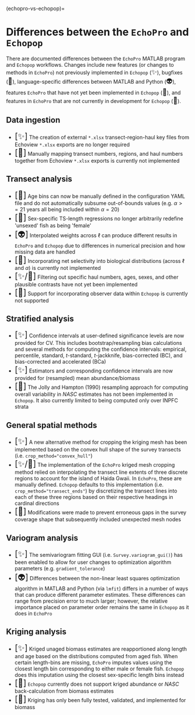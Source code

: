 (echopro-vs-echopop)=
# Differences between the `EchoPro` and `Echopop`

There are documented differences between the `EchoPro` MATLAB program and `Echopop` workflows. Changes include new features (or changes to methods in `EchoPro`) not previously implemented in `Echopop` (<span style="font-size:5mm;">✨</span>), bugfixes (<span style="font-size:5mm;">🐛</span>), language-specific differences between MATLAB and Python (<span style="font-size:5mm;">👽</span>), features `EchoPro` that have not yet been implemented in `Echopop` (<span style="font-size:5mm;">🧩</span>), and features in `EchoPro` that are not currently in development for `Echopop` (<span style="font-size:5mm;">📕</span>).

## Data ingestion
- <span style="font-size:6mm;">[✨]</span> The creation of external `*.xlsx` transect-region-haul key files from Echoview `*.xlsx` exports are no longer required
- <span style="font-size:6mm;">[🧩]</span> Manually mapping transect numbers, regions, and haul numbers together from Echoview `*.xlsx` exports is currently not implemented

## Transect analysis
- <span style="font-size:6mm;">[🐛]</span> Age bins can now be manually defined in the configuration YAML file and do not automatically subsume out-of-bounds values (e.g. $\alpha >= 21$ years all being included within $\alpha = 20$)
- <span style="font-size:6mm;">[🐛]</span> Sex-specific TS-length regressions no longer arbitrarily redefine 'unsexed' fish as being 'female'
- <span style="font-size:6mm;">[👽]</span> Interpolated weights across $\ell$ can produce different results in `EchoPro` and `Echopop` due to differences in numerical precision and how missing data are handled
- <span style="font-size:6mm;">[🧩]</span> Incorporating net selectivity into biological distributions (across $\ell$ and $\alpha$) is currently not implemented
- <span style="font-size:6mm;">[✨/🧩]</span> Filtering out specific haul numbers, ages, sexes, and other plausible contrasts have not yet been implemented
- <span style="font-size:6mm;">[📕]</span> Support for incorporating observer data within `Echopop` is currently not supported

## Stratified analysis
- <span style="font-size:6mm;">[✨]</span> Confidence intervals at user-defined significance levels are now provided for CV. This includes bootstrap/resampling bias calculations and several methods for computing the confidence intervals: empirical, percentile, standard, $t$-standard, $t$-jackknife, bias-corrected (BC), and bias-corrected and accelerated (BCa)
- <span style="font-size:6mm;">[✨]</span> Estimators and corresponding confidence intervals are now provided for (resampled) mean abundance/biomass
- <span style="font-size:6mm;">[🧩]</span> The Jolly and Hampton (1990) resampling approach for computing overall variability in $\textit{NASC}$ estimates has not been implemented in `Echopop`. It also currently limited to being computed only over INPFC strata

## General spatial methods
- <span style="font-size:6mm;">[✨]</span> A new alternative method for cropping the kriging mesh has been implemented based on the convex hull shape of the survey transects  (i.e. `crop_method="convex_hull"`)
- <span style="font-size:6mm;">[✨/🐛]</span> The implementation of the `EchoPro` kriged mesh cropping method relied on interpolating the transect line extents of three discrete regions to account for the island of Haida Gwaii. In `EchoPro`, these are manually defined. `Echopop` defaults to this implementation (i.e. `crop_method="transect_ends"`) by discretizing the transect lines into each of these three regions based on their respective headings in cardinal directions 
- <span style="font-size:6mm;">[🐛]</span> Modifications were made to prevent erroneous gaps in the survey coverage shape that subsequently included unexpected mesh nodes


## Variogram analysis
- <span style="font-size:6mm;">[✨]</span> The semivariogram fitting GUI (i.e. `Survey.variogram_gui()`) has been enabled to allow for user changes to optimization algorithm parameters (e.g. `gradient_tolerance`)
- <span style="font-size:6mm;">[👽]</span> Differences between the non-linear least squares optimization algorithm in MATLAB and Python (via `lmfit`) differs in a number of ways that can produce different parameter estimates. These differences can range from precision error to much larger; however, the relative importance placed on parameter order remains the same in `Echopop` as it does in `EchoPro`
  
## Kriging analysis
- <span style="font-size:6mm;">[✨]</span> Kriged unaged biomass estimates are reapportioned along length and age based on the distributions computed from aged fish. When certain length-bins are missing, `EchoPro` imputes values using the closest length bin corresponding to either male or female fish. `Echopop` does this imputation using the closest sex-specific length bins instead
- <span style="font-size:6mm;">[🧩]</span> `Echopop` currently does not support kriged abundance or $\textit{NASC}$ back-calculation from biomass estimates
- <span style="font-size:6mm;">[🧩]</span> Kriging has only been fully tested, validated, and implemented for biomass